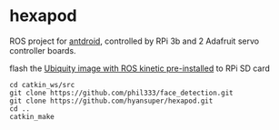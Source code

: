# hexapod
ROS project for [antdroid](https://antdroid.grigri.cloud/), controlled by RPi 3b and 2 Adafruit servo controller boards.

flash the [Ubiquity image with ROS kinetic pre-installed](https://downloads.ubiquityrobotics.com/pi.html) to RPi SD card

    cd catkin_ws/src
    git clone https://github.com/phil333/face_detection.git
    git clone https://github.com/hyansuper/hexapod.git
    cd ..
    catkin_make
